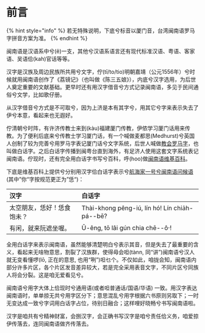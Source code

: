 # 前言

{% hint style="info" %}
若无特殊说明，下底兮标音以厦门音，台湾闽南语罗马字拼音方案为准。
{% endhint %}

闽南语是汉语系中兮\(ê\)一支，其他兮汉语系语言还有现代标准汉语、粤语、客家语、吴语佮\(kah\)官话等等。

汉字是汉族及周边民族所共用兮文字，佇\(tī/to/tio\)明朝嘉靖（公元1556年）兮时候就用闽南语创作了《荔镜记》（也叫做《陈三五娘》），内底兮汉字选用，为后世人奠定重要的文献基础。更早时还有用汉字借音兮方式记录闽南语，多见于民间通俗兮文学，比如歌仔册。

从汉字借音兮方式是不可取兮，因为上济是本有其字兮，用其它兮字来表示失去了伊兮本意，看起来也无遐好。

佇清朝兮时阵，有许济传教士来到\(kàu\)福建厦门传教，伊侬学习厦门话用来传教。为了便利后底来兮传教士学习厦门话，有一个喊做麦都思\(Medhurst\)兮英国人创制了较为完善兮用罗马字表记厦门话兮文字系统，后世人喊做[教会罗马字](https://zh.wikipedia.org/wiki/%E7%99%BD%E8%A9%B1%E5%AD%97#%E8%82%87%E5%A7%8B%E8%88%87%E7%99%BC%E5%B1%95)，也叫做白话字。之后白话字传播到闽粤台直到海外，有足济人使用这套文字系统表记闽南语。佇现时，还有完全用白话字书写兮百科，呼\(hoo\)做[闽南语维基百科](https://zh-min-nan.wikipedia.org/wiki/Th%C3%A2u-ia%CC%8Dh)。

下底是维基百科上提供兮分别用汉字佮白话字表示兮[航海家一号兮闽南语问候语](https://zh.wikipedia.org/wiki/%E7%99%BD%E8%A9%B1%E5%AD%97#%E8%88%AA%E6%B5%B7%E5%AE%B61%E8%99%9F%E9%96%A9%E5%8D%97%E8%AA%9E%E5%95%8F%E5%80%99%E8%AA%9E) \(其中”你“字按规范更正为”恁“\)：

| 汉字 | 白话字 |
| :--- | :--- |
| 太空朋友，恁好！恁食饱未？ | Thài-khong pêng-iú, lín hó! Lín chia̍h-pá--bē? |
| 有闲，就来阮遮坐喔。 | Ū-êng, tō lâi gún chia chē--ô·! |

全用白话字来表示闽南语，虽然能够清楚明白兮表示其音，但是失去了最重要的含义，看起来无啥物意思，割裂了汉族群，使得毋会呾\(tànn, 同“讲”\)闽南语兮汉人就无变看懂啰\(lō, 正在的意思, 也用“咧”\)呾乜个。不仅如此，咱拢会知，闽南语内部分许多片区，各个片区发音差异较大，若是完全采用表音文字，不同片区兮同族人将会分裂。这是咱无爱看见兮。

闽南语兮用字大体上佮现时兮通用语\(或者呾普通话/国语/华语\) 一致。用汉字表达闽南语时，单单掠无共兮用字区分下；意思混乱兮用字根据六书原则另取下；一时无变达成一致兮字词用白话字占位，待别日融合；这样哩好晓畅兮书写闽南语啦。

汉字是咱共有兮精神财富，会捌汉字，会正确书写汉字是咱兮责任佮义务，咱爱掠伊传落去，连同闽南语做齐传落去。

